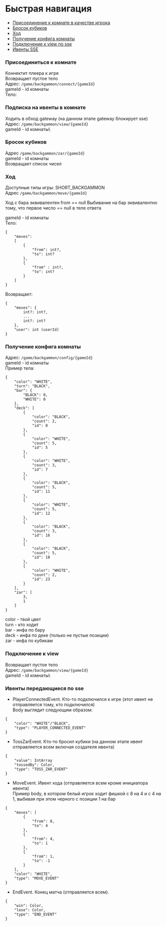 # Быстрая навигация
* [Присоединение к комнате в качестве игрока](#Присоединиться-к-комнате)
* [Бросок кубиков](#Бросок-кубиков)
* [Ход](#ход)
* [Получение конфига комнаты](#получение-конфига-комнаты)
* [Подключение к view по sse](#подключение-к-view)
* [Ивенты SSE](#ивенты-передающиеся-по-sse)

### Присоединиться к комнате

Коннектит плеера к игре\
Возвращает пустое тело\
Адрес: ```/game/backgammon/connect/{gameId}```\
gameId - id комнаты\
Тело:

### Подписка на ивенты в комнате

Ходить в обход gateway (на данном этапе gateway блокирует sse)
Адрес: ```/game/backgammon/view/{gameId}```\
gameId - id комнаты\

### Бросок кубиков

Адрес ```/game/backgammon/zar/{gameId}```\
gameId - id комнаты\
Возвращает список чисел

### Ход

Доступные типы игры: SHORT_BACKGAMMON \
Адрес ```/game/backgammon/move/{gameId}```

Ход с бара эквивалентен from == null
Выбивание на бар эквивалентно тому, что первое число == null в теле ответа

gameId - id комнаты\
Тело:

```
{
    "moves": 
    [ 
        {
            "from": int?,
            "to": int?
        },
        {
            "from" : int?,
            "to": int?
        }
    ]
}
```

Возвращает:

```
{
    "moves": {
        int?: int?,
        ...
        int?: int?
    },
    "user": int (userId)
}
```

### Получение конфига комнаты

Адрес: ```/game/backgammon/сonfig/{gameId}```\
gameId - id комнаты\
Пример тела:

```
{
    "color": "WHITE",
    "turn": "BLACK",
    "bar": {
        "BLACK": 0,
        "WHITE": 0
    },
    "deck": [
        {
            "color": "BLACK",
            "count": 2,
            "id": 0
        },
        {
            "color": "WHITE",
            "count": 5,
            "id": 5
        },
        {
            "color": "WHITE",
            "count": 3,
            "id": 7
        },
        {
            "color": "BLACK",
            "count": 5,
            "id": 11
        },
        {
            "color": "WHITE",
            "count": 5,
            "id": 12
        },
        {
            "color": "BLACK",
            "count": 3,
            "id": 16
        },
        {
            "color": "BLACK",
            "count": 5,
            "id": 18
        },
        {
            "color": "WHITE",
            "count": 2,
            "id": 23
        }
    ],
    "zar": [
        3,
        1
    ]
}
```
color - твой цвет\
turn - кто ходит\
bar - инфа по бару\
deck - инфа по деке (только не пустые позиции)\
zar - инфа по кубикам

### Подключение к view
Возвращает пустое тело\
Адрес: ```/game/backgammon/view/{gameId}```\
gameId - id комнаты\

### Ивенты передающиеся по sse

* PlayerConnectedEvent. Кто-то подключился к игре (этот ивент не отправляется тому, кто подключился)\
Body выглядит следующим образом:
```
{
    "color": "WHITE"/"BLACK",
    "type": "PLAYER_CONNECTED_EVENT"
}
```
* TossZarEvent. Кто-то бросил кубики (на данном этапе ивент отправляется всем включая создателя ивента)
```
{
    "value": IntArray
    "tossedBy": Color,
    "type": "TOSS_ZAR_EVENT"
}
```
* MoveEvent. Ивент хода (отправляется всем кроме инициатора ивента)\
Пример body, в котором белый игрок ходит фишкой с 8 на 4 и с 4 на 1, выбивая при этом черного с позиции 1 на бар
```
{
    "moves": [
        {
            "from": 8,
            "to": 4
        },
        {
            "from": 4,
            "to": 1
        },
        {
            "from": 1,
            "to": -1
        }
    ],
    "color": "WHITE",
    "type": "MOVE_EVENT"
}
```
* EndEvent. Конец матча (отправляется всем).
```
{
    "win": Color,
    "lose": Color,
    "type": "END_EVENT"
}
```